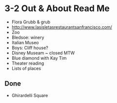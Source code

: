 # 3-2 Out & About Read Me

* Flora Grubb & grub
* http://www.lasisletasrestaurantsanfrancisco.com/  
* Zoo
* Bledsoe: winery
* Italian Museo
* Boys: Cliff house?
* Disney Museam ~ closed MTW
* Blue diamond with Kay Tim
* Theater reading
* Lists of places

## Done

* Ghirardelli Square